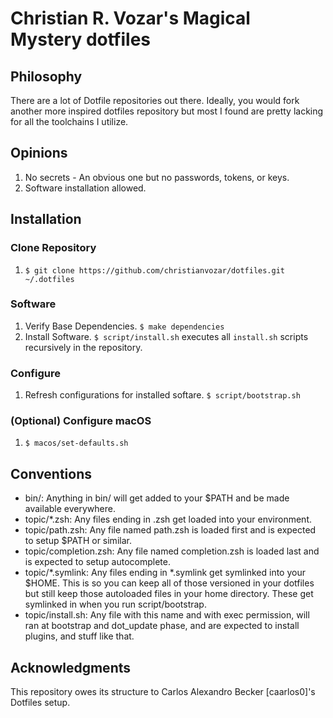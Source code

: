 # Christian R. Vozar's Magical Mystery dotfiles

## Philosophy

There are a lot of Dotfile repositories out there. Ideally, you would fork another more inspired dotfiles repository but most I found are pretty lacking for all the toolchains I utilize.

## Opinions

1. No secrets - An obvious one but no passwords, tokens, or keys.
2. Software installation allowed.

## Installation

### Clone Repository

1. `$ git clone https://github.com/christianvozar/dotfiles.git ~/.dotfiles`

### Software

1. Verify Base Dependencies. `$ make dependencies`
1. Install Software. `$ script/install.sh` executes all `install.sh` scripts recursively in the repository.

### Configure

1. Refresh configurations for installed softare. `$ script/bootstrap.sh`

### (Optional) Configure macOS

1. `$ macos/set-defaults.sh`

## Conventions

* bin/: Anything in bin/ will get added to your $PATH and be made available everywhere.
* topic/*.zsh: Any files ending in .zsh get loaded into your environment.
* topic/path.zsh: Any file named path.zsh is loaded first and is expected to setup $PATH or similar.
* topic/completion.zsh: Any file named completion.zsh is loaded last and is expected to setup autocomplete.
* topic/*.symlink: Any files ending in *.symlink get symlinked into your $HOME. This is so you can keep all of those versioned in your dotfiles but still keep those autoloaded files in your home directory. These get symlinked in when you run script/bootstrap.
* topic/install.sh: Any file with this name and with exec permission, will ran at bootstrap and dot_update phase, and are expected to install plugins, and stuff like that.

## Acknowledgments

This repository owes its structure to Carlos Alexandro Becker [caarlos0]'s Dotfiles setup.
